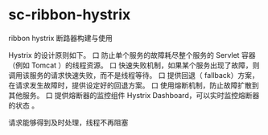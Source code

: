 # sc-ribbon-hystrix
ribbon hystrix 断路器构建与使用

Hystrix 的设计原则如下。
口 防止单个服务的故障耗尽整个服务的 Servlet 容器（例如 Tomcat ）的线程资源。
口 快速失败机制，如果某个服务出现了故障，则调用该服务的请求快速失败，而不是线程等待。
口 提供回退（ fallback）方案，在请求发生故障时，提供设定好的回退方案。
口 使用熔断机制，防止故障扩散到其他服务。
口 提供熔断器的监控组件 Hystrix Dashboard，可以实时监控熔断器的状态 。


请求能够得到及时处理，线程不再阻塞


